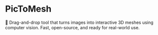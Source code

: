 # PicToMesh
🎯 Drag-and-drop tool that turns images into interactive 3D meshes using computer vision. Fast, open-source, and ready for real-world use.
